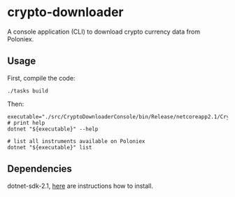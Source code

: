 # crypto-downloader

A console application (CLI) to download crypto currency data from Poloniex.

## Usage
First, compile the code:
```
./tasks build
```

Then:
```
executable="./src/CryptoDownloaderConsole/bin/Release/netcoreapp2.1/CryptoDownloaderConsole.dll"
# print help
dotnet "${executable}" --help

# list all instruments available on Poloniex
dotnet "${executable}" list
```

## Dependencies
dotnet-sdk-2.1, [here](https://dotnet.microsoft.com/learn/dotnet/hello-world-tutorial/install) are instructions how to install.